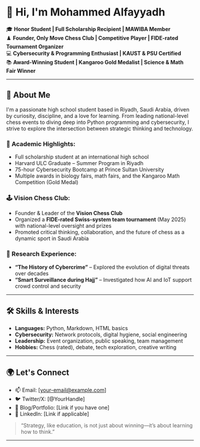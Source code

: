 # 👋 Hi, I'm Mohammed Alfayyadh

🎓 **Honor Student | Full Scholarship Recipient | MAWIBA Member**  
♟️ **Founder, Only Move Chess Club | Competitive Player | FIDE-rated Tournament Organizer**  
💻 **Cybersecurity & Programming Enthusiast | KAUST & PSU Certified**  
📚 **Award-Winning Student | Kangaroo Gold Medalist | Science & Math Fair Winner**

---

## 🚀 About Me

I'm a passionate high school student based in Riyadh, Saudi Arabia, driven by curiosity, discipline, and a love for learning. From leading national-level chess events to diving deep into Python programming and cybersecurity, I strive to explore the intersection between strategic thinking and technology.

### 🧠 Academic Highlights:
- Full scholarship student at an international high school
- Harvard ULC Graduate – Summer Program in Riyadh
- 75-hour Cybersecurity Bootcamp at Prince Sultan University
- Multiple awards in biology fairs, math fairs, and the Kangaroo Math Competition (Gold Medal)

### 🕹 Vision Chess Club:
- Founder & Leader of the **Vision Chess Club**
- Organized a **FIDE-rated Swiss-system team tournament** (May 2025) with national-level oversight and prizes
- Promoted critical thinking, collaboration, and the future of chess as a dynamic sport in Saudi Arabia

### 🧾 Research Experience:
- **“The History of Cybercrime”** – Explored the evolution of digital threats over decades  
- **“Smart Surveillance during Hajj”** – Investigated how AI and IoT support crowd control and security

---

## 🛠 Skills & Interests

- **Languages:** Python, Markdown, HTML basics  
- **Cybersecurity:** Network protocols, digital hygiene, social engineering  
- **Leadership:** Event organization, public speaking, team management  
- **Hobbies:** Chess (rated), debate, tech exploration, creative writing

---

## 🌍 Let's Connect

- 📫 Email: [your-email@example.com]
- 🐦 Twitter/X: [@YourHandle]  
- 🧠 Blog/Portfolio: [Link if you have one]  
- 💼 LinkedIn: [Link if applicable]

> “Strategy, like education, is not just about winning—it’s about learning how to think.”  

---
